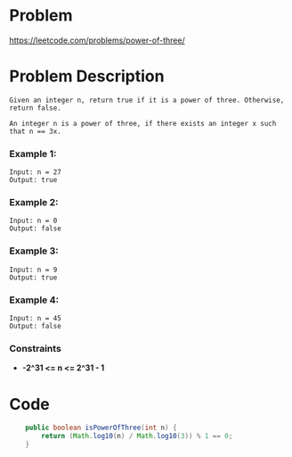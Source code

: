 # Problem
https://leetcode.com/problems/power-of-three/
# Problem Description
```
Given an integer n, return true if it is a power of three. Otherwise, return false.

An integer n is a power of three, if there exists an integer x such that n == 3x.
```
### Example 1:
```
Input: n = 27
Output: true
```
### Example 2:
```
Input: n = 0
Output: false
```
### Example 3:
```
Input: n = 9
Output: true
```
### Example 4:
```
Input: n = 45
Output: false
```

### Constraints
- **-2^31 <= n <= 2^31 - 1**


# Code
```java
    public boolean isPowerOfThree(int n) {
        return (Math.log10(n) / Math.log10(3)) % 1 == 0;
    }
```
